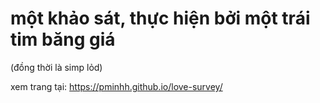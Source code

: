 # một khảo sát, thực hiện bởi một trái tim băng giá 
(đồng thời là simp lỏd)

xem trang tại: https://pminhh.github.io/love-survey/
